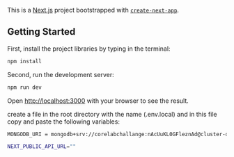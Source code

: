 This is a [Next.js](https://nextjs.org/) project bootstrapped with [`create-next-app`](https://github.com/vercel/next.js/tree/canary/packages/create-next-app).

## Getting Started

First, install the project libraries by typing in the terminal:
```bash
npm install
```

Second, run the development server:
```bash
npm run dev
```

Open [http://localhost:3000](http://localhost:3000) with your browser to see the result.

create a file in the root directory with the name (.env.local) and in this file copy and paste the following variables:
```bash
MONGODB_URI = mongodb+srv://corelabchallange:nAcUuKL0GFleznAd@cluster-db-corelabwebch.grjvcv0.mongodb.net/

NEXT_PUBLIC_API_URL=""
```